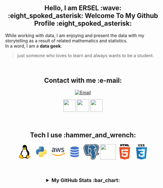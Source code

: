 <h2 align="center"> Hello, I am ERSEL :wave:<br/> 
:eight_spoked_asterisk: Welcome To My Github Profile :eight_spoked_asterisk:</h2>

While working with data, I am enjoying and present the data with my storytelling as a result of related mathematics and statistics. <br/> In a word, I am a **data geek**.
> just someone who loves to learn and always wants to be a student.
<br/>

<div align="center">
<h2 align="center">Contact with me :e-mail:</h2>
<a href="mailto:ersel.kizmaz@gmail.com"><img alt="Email" src="https://img.shields.io/badge/Email-ersel.kizmaz@gmail.com-blue?style=flat&logo=gmail"></a> </br>

[<img height="40" width="40" src="https://unpkg.com/simple-icons@v7/icons/linkedin.svg" />][1]
[<img height="40" width="40" src="https://unpkg.com/simple-icons@v7/icons/medium.svg" />][2]
[<img height="40" width="40" src="https://unpkg.com/simple-icons@v7/icons/twitter.svg" />][3]
</div>
<br/>

<h2 align="center">Tech I use :hammer_and_wrench:</h2>
<p align="center">
<img src="https://raw.githubusercontent.com/github/explore/80688e429a7d4ef2fca1e82350fe8e3517d3494d/topics/linux/linux.png" width="50" height="50"> 
<img src="https://raw.githubusercontent.com/github/explore/80688e429a7d4ef2fca1e82350fe8e3517d3494d/topics/python/python.png" width="50" height="50"> 
<img src="https://raw.githubusercontent.com/github/explore/80688e429a7d4ef2fca1e82350fe8e3517d3494d/topics/aws/aws.png" width="50" height="50"> 
<img src="https://raw.githubusercontent.com/github/explore/80688e429a7d4ef2fca1e82350fe8e3517d3494d/topics/sql/sql.png" width="50" height="50"> 
<img src="https://raw.githubusercontent.com/github/explore/80688e429a7d4ef2fca1e82350fe8e3517d3494d/topics/postgresql/postgresql.png" width="50" height="50">
<img src="https://raw.githubusercontent.com/rahul-jha98/github_readme_icons/main/language_and_tools/square/git-scm/git-scm.svg" width="50" height="50"> 
<img src="https://raw.githubusercontent.com/github/explore/80688e429a7d4ef2fca1e82350fe8e3517d3494d/topics/html/html.png" width="50" height="50"> 
<img src="https://raw.githubusercontent.com/github/explore/80688e429a7d4ef2fca1e82350fe8e3517d3494d/topics/css/css.png" width="50" height="50">
</p>


<br/>

<h3><details align="center"> <summary>My GitHub Stats :bar_chart: </summary>
  <br/>
  <img src="https://github-readme-stats.vercel.app/api?username=mrkizmaz&show_icons=true&theme=tokyonight" width="400" height="200">
  <img src="https://github-readme-stats.vercel.app/api/top-langs/?username=mrkizmaz&langs_count=8&theme=tokyonight" height="250">
</details> </h3>


[1]: https://www.linkedin.com/in/mrkizmaz/
[2]: https://medium.com/@mrkizmaz
[3]: https://twitter.com/mrkizmaz
